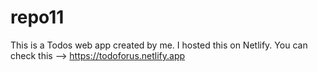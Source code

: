 # repo11
This is a Todos web app created by me.
 I hosted this on Netlify. You can check this --> https://todoforus.netlify.app
